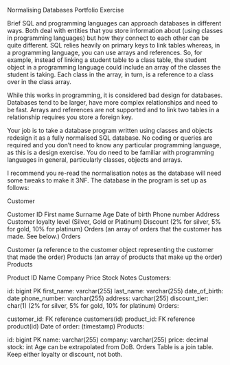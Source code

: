 Normalising Databases
Portfolio Exercise

Brief
SQL and programming languages can approach databases in different ways. Both deal with entities that you store information about (using classes in programming languages) but how they connect to each other can be quite different. SQL relies heavily on primary keys to link tables whereas, in a programming language, you can use arrays and references. So, for example, instead of linking a student table to a class table, the student object in a programming language could include an array of the classes the student is taking. Each class in the array, in turn, is a reference to a class over in the class array.

While this works in programming, it is considered bad design for databases. Databases tend to be larger, have more complex relationships and need to be fast. Arrays and references are not supported and to link two tables in a relationship requires you store a foreign key.

Your job is to take a database program written using classes and objects redesign it as a fully normalised SQL database. No coding or queries are required and you don’t need to know any particular programming language, as this is a design exercise. You do need to be familiar with programming languages in general, particularly classes, objects and arrays.

I recommend you re-read the normalisation notes as the database will need some tweaks to make it 3NF.
The database in the program is set up as follows:

Customer

Customer ID
First name
Surname
Age
Date of birth
Phone number
Address
Customer loyalty level (Silver, Gold or Platinum)
Discount (2% for silver, 5% for gold, 10% for platinum)
Orders (an array of orders that the customer has made. See below.)
Orders

Customer (a reference to the customer object representing the customer that made the order)
Products (an array of products that make up the order)
Products

Product ID
Name
Company
Price
Stock
Notes
Customers:

id: bigint PK
first_name: varchar(255)
last_name: varchar(255)
date_of_birth: date
phone_number: varchar(255)
address: varchar(255)
discount_tier: char(1) (2% for silver, 5% for gold, 10% for platinum)
Orders:

customer_id: FK reference customers(id)
product_id: FK reference product(id)
Date of order: (timestamp)
Products:

id: bigint PK
name: varchar(255)
company: varchar(255)
price: decimal
stock: int
Age can be extrapolated from DoB.
Orders Table is a join table.
Keep either loyalty or discount, not both.